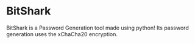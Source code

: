 # BitShark
BitShark is a Password Generation tool made using python! Its password generation uses the xChaCha20 encryption.
